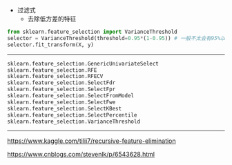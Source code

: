 - 过滤式
  - 去除低方差的特征
```python
from sklearn.feature_selection import VarianceThreshold
selector = VarianceThreshold(threshold=0.95*(1-0.95)) # 一般不太会有95%以上都取某个值的特征存在(假如是二项分布p*(1-p))
selector.fit_transform(X, y)
```


---
```python
sklearn.feature_selection.GenericUnivariateSelect
sklearn.feature_selection.RFE
sklearn.feature_selection.RFECV
sklearn.feature_selection.SelectFdr
sklearn.feature_selection.SelectFpr
sklearn.feature_selection.SelectFromModel
sklearn.feature_selection.SelectFwe
sklearn.feature_selection.SelectKBest
sklearn.feature_selection.SelectPercentile
sklearn.feature_selection.VarianceThreshold
```
---
https://www.kaggle.com/tilii7/recursive-feature-elimination

https://www.cnblogs.com/stevenlk/p/6543628.html
